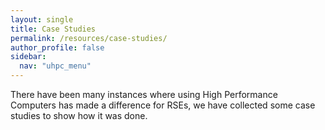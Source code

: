 ```yaml
---
layout: single  
title: Case Studies
permalink: /resources/case-studies/
author_profile: false
sidebar:
  nav: "uhpc_menu"
---
```


There have been many instances where using High Performance Computers has made a difference for RSEs, we have collected some case studies to show how it was done.


